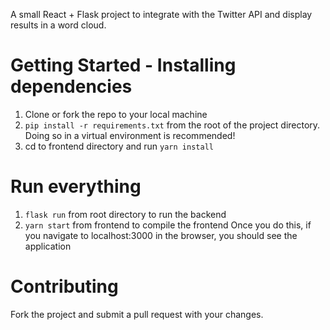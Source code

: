 A small React + Flask project to integrate with the Twitter API and display results in a word cloud. 

# Getting Started - Installing dependencies
1. Clone or fork the repo to your local machine
2. `pip install -r requirements.txt` from the root of the project directory. Doing so in a virtual environment is recommended!
3. cd to frontend directory and run `yarn install`

# Run everything
1. `flask run` from root directory to run the backend
2. `yarn start` from frontend to compile the frontend 
Once you do this, if you navigate to localhost:3000 in the browser, you should see the application

# Contributing
Fork the project and submit a pull request with your changes. 

